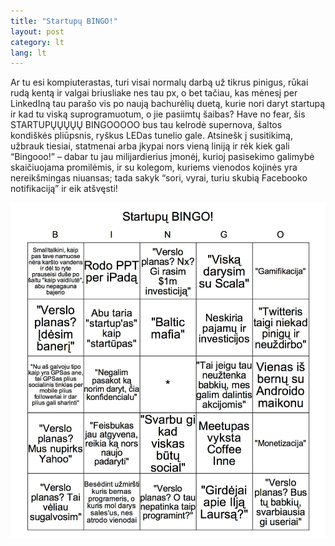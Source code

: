 ```yaml
---
title: "Startupų BINGO!"
layout: post
category: lt
lang: lt
---
```


Ar tu esi kompiuterastas, turi visai normalų darbą už tikrus pinigus, rūkai rudą kentą ir valgai briusliake nes tau px, o bet tačiau, kas mėnesį per LinkedIną tau parašo vis po naują bachurėlių duetą, kurie nori daryt startupą ir kad tu viską suprogramuotum, o jie pasiimtų šaibas? Have no fear, šis STARTUPŲŲŲŲŲ BINGOOOOO bus tau kelrodė supernova, šaltos kondiškės pliūpsnis, ryškus LEDas tunelio gale. Atsinešk į susitikimą, užbrauk tiesiai, statmenai arba įkypai nors vieną liniją ir rėk kiek gali “Bingooo!” – dabar tu jau milijardierius įmonėj, kurioj pasisekimo galimybė skaičiuojama promilėmis, ir su kolegom, kuriems vienodos kojinės yra nereikšmingas niuansas; tada sakyk “sori, vyrai, turiu skubią Facebooko notifikaciją” ir eik atšvęsti!

![](images/2013-01-25-startupu-bingo/startupu-bingo.jpg)
